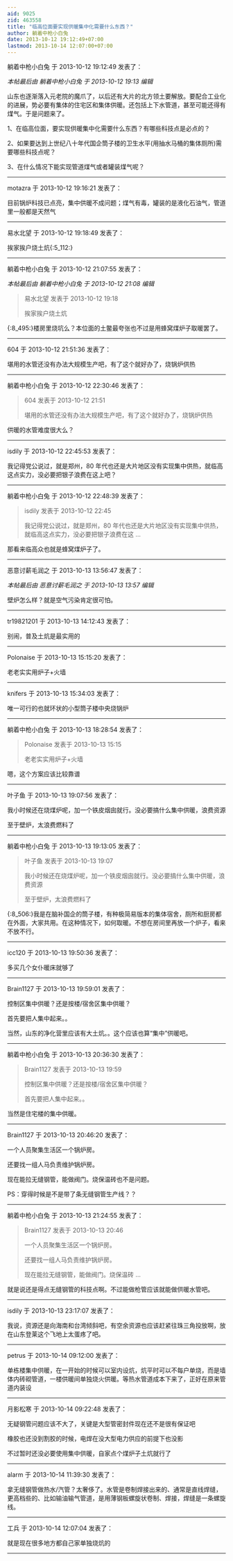 ```yaml
---
aid: 9025
zid: 463558
title: "临高位面要实现供暖集中化需要什么东西？"
author: 躺着中枪小白兔
date: 2013-10-12 19:12:49+07:00
lastmod: 2013-10-14 12:07:00+07:00
---
```


躺着中枪小白兔 于 2013-10-12 19:12:49 发表了：

_本帖最后由 躺着中枪小白兔 于 2013-10-12 19:13 编辑_

山东也逐渐落入元老院的魔爪了，以后还有大片的北方领土要解放。要配合工业化的进展，势必要有集体的住宅区和集体供暖。还包括上下水管道，甚至可能还得有煤气。于是问题来了。

1、在临高位面，要实现供暖集中化需要什么东西？有哪些科技点是必点的？

2、如果要达到上世纪八十年代国企筒子楼的卫生水平(用抽水马桶的集体厕所)需要哪些科技点呢？

3、在什么情况下能实现管道煤气或者罐装煤气呢？

---

motazra 于 2013-10-12 19:16:21 发表了：

目前锅炉科技已点亮，集中供暖不成问题；煤气有毒，罐装的是液化石油气，管道里一般都是天然气

---

易水北望 于 2013-10-12 19:18:49 发表了：

挨家挨户烧土炕{:5_112:}

---

躺着中枪小白兔 于 2013-10-12 21:07:55 发表了：

_本帖最后由 躺着中枪小白兔 于 2013-10-12 21:08 编辑_

> 易水北望 发表于 2013-10-12 19:18
>
> 挨家挨户烧土炕

{:8_495:}楼房里烧坑么？本位面的土鳖最夸张也不过是用蜂窝煤炉子取暖罢了。

---

604 于 2013-10-12 21:51:36 发表了：

堪用的水管还没有办法大规模生产吧，有了这个就好办了，烧锅炉供热

---

躺着中枪小白兔 于 2013-10-12 22:30:46 发表了：

> 604 发表于 2013-10-12 21:51
>
> 堪用的水管还没有办法大规模生产吧，有了这个就好办了，烧锅炉供热

供暖的水管难度很大么？

---

isdily 于 2013-10-12 22:45:53 发表了：

我记得党公说过，就是郑州，80 年代也还是大片地区没有实现集中供热，就临高这点实力，没必要把银子浪费在这上吧？

---

躺着中枪小白兔 于 2013-10-12 22:48:39 发表了：

> isdily 发表于 2013-10-12 22:45
>
> 我记得党公说过，就是郑州，80 年代也还是大片地区没有实现集中供热，就临高这点实力，没必要把银子浪费在这 ...

那看来临高众也就是蜂窝煤炉子了。

---

恶意讨薪毛润之 于 2013-10-13 13:56:47 发表了：

_本帖最后由 恶意讨薪毛润之 于 2013-10-13 13:57 编辑_

壁炉怎么样？就是空气污染肯定很可怕。

---

tr19821201 于 2013-10-13 14:12:43 发表了：

别闹，普及土炕是最实用的

---

Polonaise 于 2013-10-13 15:15:20 发表了：

老老实实用炉子+火墙

---

knifers 于 2013-10-13 15:34:03 发表了：

唯一可行的也就环状的小型筒子楼中央烧锅炉

---

躺着中枪小白兔 于 2013-10-13 18:28:54 发表了：

> Polonaise 发表于 2013-10-13 15:15
>
> 老老实实用炉子+火墙

嗯，这个方案应该比较靠谱

---

叶子鱼 于 2013-10-13 19:07:56 发表了：

我小时候还在烧煤炉呢，加一个铁皮烟囱就行。没必要搞什么集中供暖，浪费资源

至于壁炉，太浪费燃料了

---

躺着中枪小白兔 于 2013-10-13 19:13:05 发表了：

> 叶子鱼 发表于 2013-10-13 19:07
>
> 我小时候还在烧煤炉呢，加一个铁皮烟囱就行。没必要搞什么集中供暖，浪费资源
>
> 至于壁炉，太浪费燃料了

{:8_506:}我是在脑补国企的筒子楼，有种极简易版本的集体宿舍，厕所和厨房都在外面，大家共用。在这种情况下，如何取暖。不想在房间里再放一个炉子，看来不放不行。

---

icc120 于 2013-10-13 19:50:36 发表了：

多买几个女仆暖床就够了

---

Brain1127 于 2013-10-13 19:59:01 发表了：

控制区集中供暖？还是按楼/宿舍区集中供暖？

首先要把人集中起来。。

当然，山东的净化营里应该有大土炕。。这个应该也算“集中”供暖吧。

---

躺着中枪小白兔 于 2013-10-13 20:36:30 发表了：

> Brain1127 发表于 2013-10-13 19:59
>
> 控制区集中供暖？还是按楼/宿舍区集中供暖？
>
> 首先要把人集中起来。。

当然是住宅楼的集中供暖。

---

Brain1127 于 2013-10-13 20:46:20 发表了：

一个人员聚集生活区一个锅炉房。

还要找一组人马负责维护锅炉房。

现在能拉无缝钢管，能做阀门。烧保温砖也不是问题。

PS：穿得时候是不是带了条无缝钢管生产线？？

---

躺着中枪小白兔 于 2013-10-13 21:24:55 发表了：

> Brain1127 发表于 2013-10-13 20:46
>
> 一个人员聚集生活区一个锅炉房。
>
> 还要找一组人马负责维护锅炉房。
>
> 现在能拉无缝钢管，能做阀门。烧保温砖 ...

就是说还是得点无缝钢管的科技点啊。不过能做枪管应该就能做供暖水管吧。

---

isdily 于 2013-10-13 23:17:07 发表了：

我说，资源还是向海南和台湾倾斜吧，有空余资源也应该赶紧往珠三角投放啊，放在山东登莱这个飞地上太蛋疼了吧。

---

petrus 于 2013-10-14 09:12:00 发表了：

单栋楼集中供暖，在一开始的时候可以室内设炕，炕平时可以不每户单烧，而是墙体内砖砌管道，一楼供暖间单独烧火供暖。等热水管道成本下来了，正好在原来管道内装设

---

月影松寒 于 2013-10-14 09:22:48 发表了：

无疑钢管问题应该不大了，关键是大型管密封件现在还不是很有保证吧

橡胶也还没到割胶的时候，电焊在没大型电力供应的前提下也没影

不过暂时还没必要使用集中供暖，自家点个煤炉子土炕就行了

---

alarm 于 2013-10-14 11:39:30 发表了：

拿无缝钢管做热水/汽管？太奢侈了。水管是卷制焊接出来的、通常是直线焊缝，更高档些的、比如输油输气管道，是用薄钢板螺旋状卷制、焊接，焊缝是一条螺旋线。

---

工兵 于 2013-10-14 12:07:04 发表了：

就是现在很多地方都自己家单独烧炕的

---
